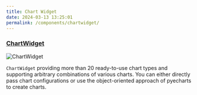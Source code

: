 ```yaml
---
title: Chart Widget
date: 2024-03-13 13:25:01
permalink: /components/chartwidget/
---
```


### [ChartWidget](https://qfluentwidgets.com/price)

![ChartWidget](/img/components/chart/Bar.png)

`ChartWidget` providing more than 20 ready-to-use chart types and supporting arbitrary combinations of various charts. You can either directly pass chart configurations or use the object-oriented approach of pyecharts to create charts.